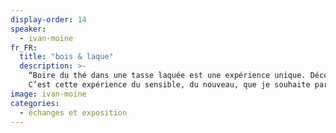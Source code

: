 ```yaml
---
display-order: 14
speaker:
  - ivan-moine
fr_FR:
  title: "bois & laque"
  description: >-
    “Boire du thé dans une tasse laquée est une expérience unique. Découvrir que l’on ne s’y brûle pas les doigts est une surprise, sentir sa souplesse un étonnement, et la douceur sur les lèvres, un vrai bonheur.
    C’est cette expérience du sensible, du nouveau, que je souhaite partager avec le public.“<br>
image: ivan-moine
categories:
  - échanges et exposition
---
```


